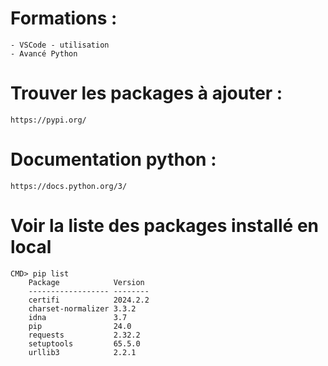
# Formations :
    - VSCode - utilisation
    - Avancé Python

# Trouver les packages à ajouter :
    https://pypi.org/


# Documentation python :
    https://docs.python.org/3/


# Voir la liste des packages installé en local
    CMD> pip list
        Package            Version
        ------------------ --------
        certifi            2024.2.2
        charset-normalizer 3.3.2
        idna               3.7
        pip                24.0
        requests           2.32.2
        setuptools         65.5.0
        urllib3            2.2.1


